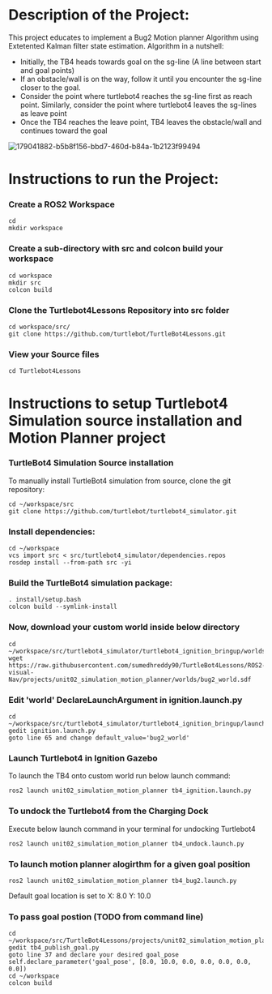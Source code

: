 # Description of the Project:

This project educates to implement a Bug2 Motion planner Algorithm using Extetented Kalman filter state estimation.
Algorithm in a nutshell:
- Initially, the TB4 heads towards goal on the sg-line (A line between start and goal points)
- If an obstacle/wall is on the way, follow it until you encounter the sg-line
closer to the goal.
- Consider the point where turtlebot4 reaches the sg-line first as
reach point. Similarly, consider the point where turtlebot4 leaves the
sg-lines as leave point
- Once the TB4 reaches the leave point, TB4 leaves the obstacle/wall and continues toward the goal

![179041882-b5b8f156-bbd7-460d-b84a-1b2123f99494](https://user-images.githubusercontent.com/24978535/181306870-fc7721d5-ca14-4c5b-be4c-2bc78e6cc70d.png)

# Instructions to run the Project:

### Create a ROS2 Workspace
```
cd
mkdir workspace
```
### Create a sub-directory with src and colcon build your workspace
```
cd workspace
mkdir src
colcon build
```
### Clone the Turtlebot4Lessons Repository into src folder
```
cd workspace/src/
git clone https://github.com/turtlebot/TurtleBot4Lessons.git
```

### View your Source files
```
cd Turtlebot4Lessons
```

# Instructions to setup Turtlebot4 Simulation source installation and Motion Planner project

### TurtleBot4 Simulation Source installation
To manually install TurtleBot4 simulation from source, clone the git repository:
```
cd ~/workspace/src
git clone https://github.com/turtlebot/turtlebot4_simulator.git
```
### Install dependencies:
```
cd ~/workspace
vcs import src < src/turtlebot4_simulator/dependencies.repos
rosdep install --from-path src -yi
```
### Build the TurtleBot4 simulation package:
```
. install/setup.bash
colcon build --symlink-install
```
### Now, download your custom world inside below directory
```
cd ~/workspace/src/turtlebot4_simulator/turtlebot4_ignition_bringup/worlds
wget https://raw.githubusercontent.com/sumedhreddy90/TurtleBot4Lessons/ROS2-visual-Nav/projects/unit02_simulation_motion_planner/worlds/bug2_world.sdf
```
### Edit 'world' DeclareLaunchArgument in ignition.launch.py

```
cd ~/workspace/src/turtlebot4_simulator/turtlebot4_ignition_bringup/launch/
gedit ignition.launch.py
goto line 65 and change default_value='bug2_world'
```

### Launch Turtlebot4 in Ignition Gazebo

To launch the TB4 onto custom world run below launch command:
```
ros2 launch unit02_simulation_motion_planner tb4_ignition.launch.py
```
### To undock the Turtlebot4 from the Charging Dock

Execute below launch command in your terminal for undocking Turtlebot4
```
ros2 launch unit02_simulation_motion_planner tb4_undock.launch.py 
```

### To launch motion planner alogirthm for a given goal position

```
ros2 launch unit02_simulation_motion_planner tb4_bug2.launch.py
```

Default goal location is set to X: 8.0 Y: 10.0

### To pass goal postion (TODO from command line)

```
cd ~/workspace/src/TurtleBot4Lessons/projects/unit02_simulation_motion_planner/unit02_simulation_motion_planner/
gedit tb4_publish_goal.py
goto line 37 and declare your desired goal_pose
self.declare_parameter('goal_pose', [8.0, 10.0, 0.0, 0.0, 0.0, 0.0, 0.0])
cd ~/workspace
colcon build
```
